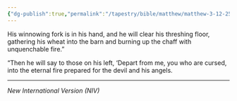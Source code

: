 ```yaml
---
{"dg-publish":true,"permalink":"/tapestry/bible/matthew/matthew-3-12-25-41/","title":"Matthew 3:12, 25_41","tags":["bible-verse","bible-verse"],"dgHomeLink":true,"dgShowLocalGraph":true,"dgEnableSearch":true}
---
```



His winnowing fork is in his hand, and he will clear his threshing floor, gathering his wheat into the barn and burning up the chaff with unquenchable fire.”

“Then he will say to those on his left, ‘Depart from me, you who are cursed, into the eternal fire prepared for the devil and his angels.

---
*New International Version (NIV)*